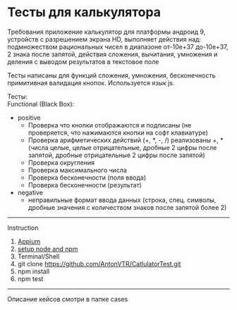Тесты для калькулятора
====
Требования приложение калькулятор для платформы андроид 9, устройств с разрешением экрана HD, выполняет действия над:
подмножеством рациональных чисел в диапазоне от-10e+37 до-10e+37, 2 знака после запятой, действия сложения, вычитания, умножения и деления с выводом результатов в текстовое поле  

Тесты написаны для функций сложения, умножения, бесконечность примитивная валидация кнопок. Используется язык js.  

Тесты:  
Functional (Black Box):  
* positive  
  * Проверка что кнопки отображаются и подписаны (не проверяется, что нажимаются кнопки на софт клавиатуре)  
  * Проверка арифметических действий (+, *, -, /) реализованы +, * (числа целые, целые отрицательные, дробные 2 цифры после запятой, дробные отрицательные 2 цифры после запятой)  
  * Проверка округления  
  * Проверка максимального числа  
  * Проверка бесконечности (поля ввода)  
  * Проверка бесконечности (результат)  
* negative  
  * неправильные формат ввода данных (строка, спец. символы, дробные значения с количеством знаков после запятой более 2)  
----
Instruction  
1. [Appium](http://appium.io/downloads.html)
1. [setup node and npm](https://nodejs.org/en/download/)  
1. Terminal/Shell   
  1. git clone https://github.com/AntonVTR/CatlulatorTest.git   
  1. npm install  
  1. npm test  
----
Описание кейсов смотри в папке cases 
